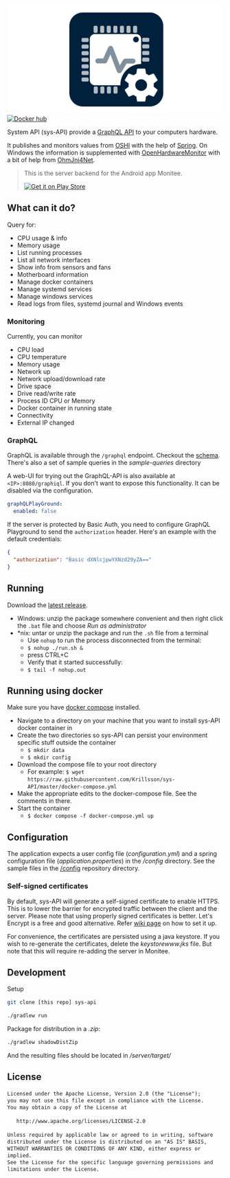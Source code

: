 ![header](header.png)
[![Docker hub](https://badgen.net/badge/icon/docker?icon=docker&label)](https://hub.docker.com/r/krillsson/sys-api)

System API (sys-API) provide a [GraphQL API](https://graphql.org/) to your computers hardware.

It publishes and monitors values from [OSHI](https://github.com/oshi/oshi) with the help of [Spring](https://spring.io/). On Windows the information is supplemented with
[OpenHardwareMonitor](https://github.com/openhardwaremonitor/openhardwaremonitor) with a bit of help from [OhmJni4Net](https://github.com/Krillsson/ohmjni4net).

>This is the server backend for the Android app Monitee.
>
><a href="https://play.google.com/store/apps/details?id=com.krillsson.monitee"><img src="https://play.google.com/intl/en_us/badges/images/generic/en_badge_web_generic.png" alt="Get it on Play Store" height="80"></a>

## What can it do?

Query for:
- CPU usage & info
- Memory usage
- List running processes
- List all network interfaces
- Show info from sensors and fans
- Motherboard information
- Manage docker containers
- Manage systemd services
- Manage windows services
- Read logs from files, systemd journal and Windows events 

### Monitoring

Currently, you can monitor

- CPU load
- CPU temperature
- Memory usage
- Network up
- Network upload/download rate
- Drive space
- Drive read/write rate
- Process ID CPU or Memory
- Docker container in running state
- Connectivity
- External IP changed

### GraphQL

GraphQL is available through the `/graphql` endpoint. Checkout the [schema](src/main/resources/). There's also a set of sample queries in the _sample-queries_ directory

A web-UI for trying out the GraphQL-API is also available at `<IP>:8080/graphiql`. If you don't want to expose this functionality. It can be disabled via the configuration.

```yaml
graphQLPlayGround:
  enabled: false
```

If the server is protected by Basic Auth, you need to configure GraphQL Playground to send the `authorization` header. Here's an example with the default credentials:

```json
{
  "authorization": "Basic dXNlcjpwYXNzd29yZA=="
}
```

## Running
Download the [latest release](https://github.com/Krillsson/sys-api/releases/latest).

- Windows: unzip the package somewhere convenient and then right click the `.bat` file and choose _Run as administrator_
- *nix: untar or unzip the package and run the `.sh` file from a terminal
  - Use `nohup` to run the process disconnected from the terminal:
  - `$ nohup ./run.sh &`
  - press CTRL+C
  - Verify that it started successfully:
  - `$ tail -f nohup.out`

## Running using docker
Make sure you have [docker compose](https://docs.docker.com/compose/install/) installed.

 - Navigate to a directory on your machine that you want to install sys-API docker container in
 - Create the two directories so sys-API can persist your environment specific stuff outside the container
   - `$ mkdir data`
   - `$ mkdir config`
 - Download the compose file to your root directory
   - For example: `$ wget https://raw.githubusercontent.com/Krillsson/sys-API/master/docker-compose.yml`
 - Make the appropriate edits to the docker-compose file. See the comments in there.
 - Start the container
   - `$ docker compose -f docker-compose.yml up`

## Configuration
The application expects a user config file (_configuration.yml_) and a spring configuration file (_application.properties_) in the _/config_ directory.
See the sample files in the [/config](/config) repository directory.

### Self-signed certificates
By default, sys-API will generate a self-signed certificate to enable HTTPS. This is to lower the barrier for encrypted traffic between the client and the server.
Please note that using properly signed certificates is better. Let's Encrypt is a free and good alternative. Refer [wiki page](https://github.com/Krillsson/sys-API/wiki/Let's-Encrypt) on how to set it up.

For convenience, the certificates are persisted using a java keystore. If you wish to re-generate the certificates, delete the _keystorewww.jks_ file. But note that this will require re-adding the server in Monitee.

## Development
Setup
```sh
git clone [this repo] sys-api
```
```sh
./gradlew run
```

Package for distribution in a *.zip*:

```sh
./gradlew shadowDistZip
```

And the resulting files should be located in */server/target/*

License
-------

    Licensed under the Apache License, Version 2.0 (the "License");
    you may not use this file except in compliance with the License.
    You may obtain a copy of the License at

       http://www.apache.org/licenses/LICENSE-2.0

    Unless required by applicable law or agreed to in writing, software
    distributed under the License is distributed on an "AS IS" BASIS,
    WITHOUT WARRANTIES OR CONDITIONS OF ANY KIND, either express or implied.
    See the License for the specific language governing permissions and
    limitations under the License.
